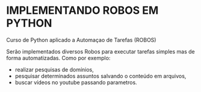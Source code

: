 # IMPLEMENTANDO ROBOS EM PYTHON
Curso de Python aplicado a Automaçao de Tarefas (ROBOS)

Serão implementados diversos Robos para executar tarefas simples mas de forma automatizadas.
Como por exemplo:
 - realizar pesquisas de domínios,
 - pesquisar determinados assuntos salvando o conteúdo em arquivos, 
 - buscar vídeos no youtube passando parametros.

